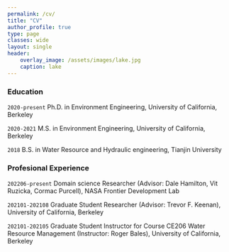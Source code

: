 ```yaml
---
permalink: /cv/
title: "CV"
author_profile: true
type: page
classes: wide
layout: single
header:
    overlay_image: /assets/images/lake.jpg
    caption: lake
---
```


### Education

`2020-present`
Ph.D. in Environment Engineering, University of California, Berkeley

`2020-2021`
M.S. in Environment Engineering, University of California, Berkeley

`2018`
B.S. in Water Resource and Hydraulic engineering, Tianjin University



### Profesional Experience

`202206-present`
Domain science Researcher (Advisor: Dale Hamilton, Vit Ruzicka, Cormac Purcell), NASA Frontier Development Lab 

`202101-202108`
Graduate Student Researcher (Advisor: Trevor F. Keenan), University of California, Berkeley

`202101-202105`
Graduate Student Instructor for Course CE206 Water Resource Management (Instructor: Roger Bales), University of California, Berkeley



